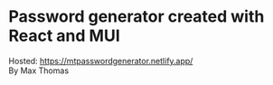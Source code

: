 # Password generator created with React and MUI
Hosted: https://mtpasswordgenerator.netlify.app/ \
By Max Thomas
